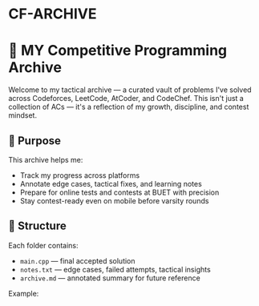# CF-ARCHIVE
# 🧠 MY Competitive Programming Archive

Welcome to my tactical archive — a curated vault of problems I've solved across Codeforces, LeetCode, AtCoder, and CodeChef. This isn't just a collection of ACs — it's a reflection of my growth, discipline, and contest mindset.

## 🎯 Purpose

This archive helps me:
- Track my progress across platforms
- Annotate edge cases, tactical fixes, and learning notes
- Prepare for online tests and contests at BUET with precision
- Stay contest-ready even on mobile before varsity rounds

## 🧩 Structure

Each folder contains:
- `main.cpp` — final accepted solution
- `notes.txt` — edge cases, failed attempts, tactical insights
- `archive.md` — annotated summary for future reference

Example:

